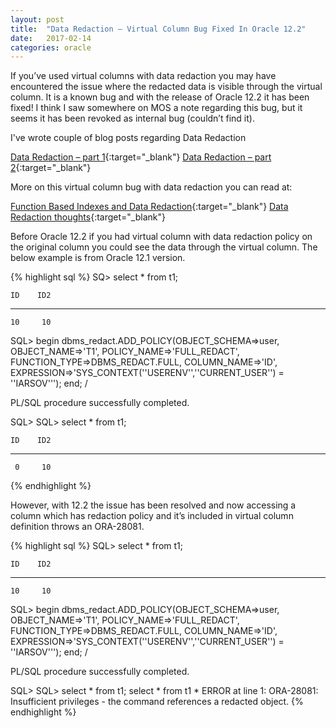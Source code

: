```yaml
---
layout: post
title:  "Data Redaction – Virtual Column Bug Fixed In Oracle 12.2"
date:   2017-02-14
categories: oracle
---
```


If you’ve used virtual columns with data redaction you may have encountered the issue where the redacted data is visible through the virtual column. It is a known bug and with the release of Oracle 12.2 it has been fixed! I think I saw somewhere on MOS a note regarding this bug, but it seems it has been revoked as internal bug (couldn’t find it).

I've wrote couple of blog posts regarding Data Redaction

[Data Redaction – part 1](https://iarsov.github.io/oracle/data-redaction-part-1.html){:target="_blank"}
[Data Redaction – part 2](https://iarsov.github.io/oracle/data-redaction-part-2.html){:target="_blank"}

More on this virtual column bug with data redaction you can read at:

[Function Based Indexes and Data Redaction](https://iarsov.github.io/oracle/function-based-indexes-and-data-redaction.html){:target="_blank"}
[Data Redaction thoughts](https://iarsov.github.io/oracle/data-redaction-thoughts.html){:target="_blank"}

Before Oracle 12.2 if you had virtual column with data redaction policy on the original column you could see the data through the virtual column.
The below example is from Oracle 12.1 version.

{% highlight sql %}
SQ> select * from t1;

    ID    ID2
---------- ----------
    10     10

SQL>  begin
    dbms_redact.ADD_POLICY(OBJECT_SCHEMA=>user,
    OBJECT_NAME=>'T1',
    POLICY_NAME=>'FULL_REDACT',
    FUNCTION_TYPE=>DBMS_REDACT.FULL,
    COLUMN_NAME=>'ID',
    EXPRESSION=>'SYS_CONTEXT(''USERENV'',''CURRENT_USER'') = ''IARSOV''');
end;
/

PL/SQL procedure successfully completed.

SQL>
SQL> select * from t1;

    ID    ID2
---------- ----------
     0     10
{% endhighlight %}

However, with 12.2 the issue has been resolved and now accessing a column which has redaction policy and it’s included in virtual column definition throws an ORA-28081.

{% highlight sql %}
SQL> select * from t1;

    ID    ID2
---------- ----------
    10     10

SQL>  begin
    dbms_redact.ADD_POLICY(OBJECT_SCHEMA=>user,
    OBJECT_NAME=>'T1',
    POLICY_NAME=>'FULL_REDACT',
    FUNCTION_TYPE=>DBMS_REDACT.FULL,
    COLUMN_NAME=>'ID',
    EXPRESSION=>'SYS_CONTEXT(''USERENV'',''CURRENT_USER'') = ''IARSOV''');
end;
/

PL/SQL procedure successfully completed.

SQL>
SQL> select * from t1;
select * from t1
*
ERROR at line 1:
ORA-28081: Insufficient privileges - the command references a redacted object.
{% endhighlight %}